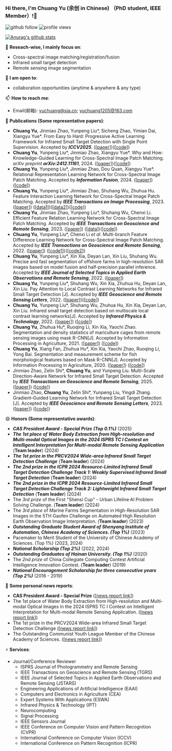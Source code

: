 ### Hi there, I'm Chuang Yu (余创 in Chinese) （PhD student, IEEE Member）!👋

<p align="left"> 
  <img src="https://img.shields.io/github/followers/YuChuang1205?label=Followers" alt="github follow" />
  <img src="https://komarev.com/ghpvc/?username=Yuchuang1205" alt="profile views" /> 
</p>

[![Anurag's github stats](https://github-readme-stats.vercel.app/api?username=YuChuang1205\&rank_icon=github)](https://github.com/anuraghazra/github-readme-stats)


🔭 **Reseach-wise, I mainly focus on**:

- Cross-spectral image matching/registration/fusion  
- Infrared small target detection
- Remote sensing image segmentation

👯 **I am open to**:

- collaboration opportunities (anytime & anywhere & any type)


📫 **How to reach me**:

- Email(邮箱): yuchuang@sia.cn; yuchuang1205@163.com


🌱 **Publications (Some representative papers)**:  
+ **Chuang Yu**, Jinmiao Zhao, Yunpeng Liu*, Sicheng Zhao, Yimian Dai, Xiangyu Yue*. From Easy to Hard: Progressive Active Learning Framework for Infrared Small Target Detection with Single Point Supervision. Accepted by ***ICCV2025***. ([[paper](https://arxiv.org/abs/2412.11154)])([[code](https://github.com/YuChuang1205/PAL)])
+ **Chuang Yu**, Yunpeng Liu*, Jinmiao Zhao, Xiangyu Yue*. Why and How: Knowledge-Guided Learning for Cross-Spectral Image Patch Matching. _arXiv preprint **arXiv:2412.11161**_, 2024. ([[paper](https://arxiv.org/abs/2412.11161)])([[code](https://github.com/YuChuang1205/KGL-Net)])
+ **Chuang Yu**, Yunpeng Liu*, Jinmiao Zhao, Dou Quan, Xiangyu Yue*. Relational Representation Learning Network for Cross-Spectral Image Patch Matching. Accepted by ***Information Fusion***, 2024. ([[paper](https://arxiv.org/abs/2403.11751)])([[code](https://github.com/YuChuang1205/RRL-Net)])
+ **Chuang Yu**, Yunpeng Liu*, Jinmiao Zhao, Shuhang Wu, Zhuhua Hu. Feature Interaction Learning Network for Cross-Spectral Image Patch Matching. Accepted by ***IEEE Transactions on Image Processing***, 2023. ([[paper](https://ieeexplore.ieee.org/document/10251126)]) ([[data1](https://github.com/YuChuang1205/VIS-LWIR-patch-dataset)])([[data2](https://github.com/YuChuang1205/SEN1-2-patch-dataset)])([[code](https://github.com/YuChuang1205/RRL-Net)])
+ **Chuang Yu**, Jinmiao Zhao, Yunpeng Liu*, Shuhang Wu, Chenxi Li. Efficient Feature Relation Learning Network for Cross-Spectral Image Patch Matching. Accepted by ***IEEE Transactions on Geoscience and Remote Sensing***, 2023. ([[paper](https://ieeexplore.ieee.org/document/10164118)]) ([[data](https://github.com/YuChuang1205/OS-patch-dataset)])([[code](https://github.com/YuChuang1205/RRL-Net)])
+ **Chuang Yu**, Yunpeng Liu*, Chenxi Li *et al*. Multi-branch Feature Difference Learning Network for Cross-Spectral Image Patch Matching. Accepted by ***IEEE Transactions on Geoscience and Remote Sensing***, 2022. ([[paper](https://ieeexplore.ieee.org/document/9777946)]) ([[code1](https://github.com/YuChuang1205/MFD-Net)])([[code2](https://github.com/YuChuang1205/RRL-Net)])   
+ **Chuang Yu**, Yunpeng Liu*, Xin Xia, Deyan Lan, Xin Liu, Shuhang Wu. Precise and fast segmentation of offshore farms in high-resolution SAR images based on model fusion and half-precision parallel inference. Accepted by ***IEEE Journal of Selected Topics in Applied Earth Observations and Remote Sensing***, 2022. ([[paper](https://ieeexplore.ieee.org/document/9793701)])  
+ **Chuang Yu**, Yunpeng Liu*, Shuhang Wu, Xin Xia, Zhuhua Hu, Deyan Lan, Xin Liu. Pay Attention to Local Contrast Learning Networks for Infrared Small Target Detection [J]. Accepted by ***IEEE Geoscience and Remote Sensing Letters***, 2022. ([[paper](https://ieeexplore.ieee.org/document/9785618)])([[code](https://github.com/YuChuang1205/ALCL-Net)]) 
+ **Chuang Yu**, Yunpeng Liu*, Shuhang Wu, Zhuhua Hu, Xin Xia, Deyan Lan, Xin Liu. Infrared small target detection based on multiscale local contrast learning networks[J]. Accepted by ***Infrared Physics & Technology***, 2022. ([[paper](https://doi.org/10.1016/j.infrared.2022.104107)]) ([[code](https://github.com/YuChuang1205/MLCL-Net)])
+  **Chuang Yu**, Zhuhua Hu*, Ruoqing Li, Xin Xia, Yaochi Zhao. Segmentation and density statistics of mariculture cages from remote sensing images using mask R-CNN[J]. Accepted by Information Processing in Agriculture, 2021. ([[paper](https://www.researchgate.net/publication/351315048_Segmentation_and_Density_Statistics_of_Mariculture_Cages_from_Remote_Sensing_Images_Using_Mask_R-CNN)])  ([[code](https://github.com/YuChuang1205/Remote-sensing-cage-segmentation-MaskRCNN)]) 
+ **Chuang Yu**, Xiang Fan, Zhuhua Hu*, Xin Xia, Yaochi Zhao, Ruoqing Li, Yong Bai. Segmentation and measurement scheme for fish morphological features based on Mask R-CNN[J]. Accepted by Information Processing in Agriculture, 2020. ([[paper](https://www.researchgate.net/publication/338678060_Segmentation_and_Measurement_Scheme_for_Fish_Morphological_Features_Based_on_Mask_R-CNN)])  ([[code](https://github.com/YuChuang1205/Fish-characteristic-measurement-MaskRCNN)])  
+ Jinmiao Zhao, Zelin Shi*, **Chuang Yu**, and Yunpeng Liu. Multi-Scale Direction-Aware Network for Infrared Small Target Detection. Accepted by ***IEEE Transactions on Geoscience and Remote Sensing***, 2025. ([[paper](https://arxiv.org/abs/2406.02037)]) ([[code](https://github.com/YuChuang1205/MSDA-Net)])
+ Jinmiao Zhao, **Chuang Yu**, Zelin Shi*, Yunpeng Liu, Yingdi Zhang. Gradient-Guided Learning Network for Infrared Small Target Detection [J]. Accepted by ***IEEE Geoscience and Remote Sensing Letters***, 2023.  ([[paper](https://ieeexplore.ieee.org/document/10230271)]) ([[code](https://github.com/YuChuang1205/MSDA-Net)])    


😄 **Honors (Some representative awards)**:
+ **_CAS President Award - Special Prize (Top 0.1%)_**   (2025)
+ **_The 1st place of Water Body Extraction from High-resolution and Multi-modal Optical Images in the 2024 ISPRS TC I Contest on Intelligent Interpretation for Multi-modal Remote Sensing Application_**      (**Team leader**) (2024)
+ **_The 1st prize in the PRCV2024 Wide-area Infrared Small Target Detection Challenge_** (**Team leader**) (2024)
+ **_The 2nd prize in the ICPR 2024 Resource-Limited Infrared Small Target Detection Challenge Track 1: Weakly Supervised Infrared Small Target Detection_** (**Team leader**) (2024)
+ **_The 2nd prize in the ICPR 2024 Resource-Limited Infrared Small Target Detection Challenge Track 2: Lightweight Infrared Small Target Detection_** (**Team leader**) (2024)
+ The *3rd prize* of the First "Shensi Cup" - Urban Lifeline·AI Problem Solving Challenge. (**Team leader**)     (2024)
+ The *3rd place* of Marine Farms Segmentation in High-Resolution SAR Images in the 5TH Gaofen Challenge on Automated High Resolution Earth Observation Image Interpretation. (**Team leader**)     (2023)
+ **_Outstanding Graduate Student Award of Shenyang Institute of Automation, Chinese Academy of Sciences. (Top 1%)_**  (2023)
+ Pacemaker to Merit Student of the University of Chinese Academy of Sciences. (Top 1%)  (2023, 2024)
+ **_National Scholarship (Top 2%)_**  (2022, 2024)
+ **_Outstanding Graduates of  Hainan University. (Top 1%)_**   (2020)
+ The *2nd prize* of China Collegiate Computing Contest Artificial Intelligence Innovation Contest. (**Team leader**)   (2019)
+ **_National Encouragement Scholarship for three consecutive years (Top 2%)_**   (2016 - 2019)

🚀 **Some personal news reports**:
+ **CAS President Award - Special Prize** ([[news report link](http://www.sia.cas.cn/xwzx/zhxw/202506/t20250624_7874445.html)])  
+ The 1st place of Water Body Extraction from High-resolution and Multi-modal Optical Images in the 2024 ISPRS TC I Contest on Intelligent Interpretation for Multi-modal Remote Sensing Application. ([[news report link](http://www.sia.cas.cn/xwzx/kydt/202405/t20240527_7173244.html)])
+ The 1st prize in the PRCV2024 Wide-area Infrared Small Target Detection Challenge ([[news report link](http://www.sia.cas.cn/xwzx/kydt/202411/t20241113_7438837.html)])  
+ The Outstanding Communist Youth League Member of the Chinese Academy of Sciences. ([[news report link](http://www.sia.cas.cn/dj/gzdt/202405/t20240509_7156313.html)])

⚡ **Services**:

+ Journal/Conference Reviewer
  - ISPRS Journal of Photogrammetry and Remote Sensing
  - IEEE Transactions on Geoscience and Remote Sensing (TGRS)  
  - IEEE Journal of Selected Topics in Applied Earth Observations and Remote Sensing (JSTARS)
  - Engineering Applications of Artificial Intelligence (EAAI)
  - Computers and Electronics in Agriculture (CEA)
  - Expert Systems With Applications (ESWA)
  - Infrared Physics & Technology (IPT)
  - Neurocomputing
  - Signal Processing
  - IEEE Sensors Journal
  - IEEE Conference on Computer Vision and Pattern Recognition (CVPR)
  - International Conference on Computer Vision (ICCV)  
  - International Conference on Pattern Recognition (ICPR)
    
    





<!--
I am PhD student at Shenyang Institute of Automation Chinese Academy of Sciences. 
<p align="left"> <img src="https://github-readme-stats.vercel.app/api?username=YuChuang1205&show_icons=true&include_all_commits=true&count_private=true" alt="chongruo" /> </p>
- 🔭 I’m currently working on ...
- 🌱 I’m currently learning ...
- 👯 I’m looking to collaborate on ...
- 🤔 I’m looking for help with ...
- 💬 Ask me about ...
- 📫 How to reach me: ...
- 😄 Pronouns: ...
- ⚡ Fun fact: ...
- 😝😋😄😏💖🦐😳📋💼🖨️🧰🔨🌐✨📜🪒🐍💎🦾🦾🐿️🤖☁️💾🎮🖥️🍼🚶😥😟😱😤😀😄😂😭😄🐢🚀🚡 ✈️ 🚑😊 😁🏋️‍♀️😄😜💯👉🙌🔫💰🚓💥🏥💉💀🐙 ⚡ 🐱🍢🍝🍪🍲🍨🍦🍣🍛🍮🍡🍕🍜🍤🍟🍫🍔🤩🥰😁
- WeChat (微信号)： (Anoymous requests are not welcome)
- The 5th place of Change Detection in High-resolution and Multi-temporal Optical Images in the 2024 ISPRS TC I Contest on Intelligent Interpretation for Multi-modal Remote Sensing Application      (**Team leader**) (2024)  
- The 7th place of Forgery Detection in Multi-scenario Remote Sensing Images of Typical Objects in the 2024 ISPRS TC I Contest on Intelligent Interpretation for Multi-modal Remote Sensing Application      (**Team leader**) (2024)
- The 6th place of Multi-Object Tracking in Optical Satellite Videos in the 5TH Gaofen Challenge on Automated High Resolution Earth Observation Image Interpretation. (**Team leader**)   (2023)
-  **Chuang Yu**, Yunpeng Liu*, Jinmiao Zhao, Dou Quan, Zelin Shi. Relational Representation Learning Network for Cross-Spectral Image Patch Matching. arXiv: 2403.11751. (2024) ([[paper](https://arxiv.org/abs/2403.11751)])   
- Juntao Liu, **Chuang Yu**, Zhuhua Hu*, Yaochi Zhao, Yong Bai, Mingshan Xie, Jian Luo. Accurate Prediction Scheme of Water Quality in Smart Mariculture With Deep Bi-S-SRU Learning Network[J]. Accepted by *IEEE ACCESS*. (2020, SCI)([[paper](https://www.researchgate.net/publication/339011910_Accurate_Prediction_Scheme_of_Water_Quality_in_Smart_Mariculture_with_Deep_Bi-S-SRU_Learning_Network)])
- postdoctoral position, research internships, or visiting scholar

🚀 **Some personal news reports**:
-->

<!--
+ **Chuang Yu**, Yunpeng Liu*,Xin Xia, Zhuhua Hu, Shengpeng Fu. Precise segmentation of remote sensing cage images based on SegNet and voting mechanism [J]. Accepted by *Applied Engineering in Agriculture*, 2022. ([[paper](https://www.webofscience.com/wos/alldb/full-record/WOS:000811687400011)]) ([[code](https://github.com/YuChuang1205/Remote-sensing-cage-segmentation-SegNet-Vote)])
+ **Chuang Yu**, Yunpeng Liu*, Zhuhua Hu, Xin Xia. Precise Segmentation and Measurement of Inclined Fish’s Features Based on U-Net and Fish Morphological Characteristics[J]. Accepted by *Applied Engineering in Agriculture*, 2021. ([[paper](https://elibrary.asabe.org/abstract.asp?aid=53054)]) ([[code](https://github.com/YuChuang1205/Inclined-fish-characteristic-measurement-U-Net-Roctation-correction)])
+ Chuang Yu, Zhuhua Hu, Bing Han, Yutong Dai, Yaochi Zhao, Yingjun Deng. An intelligent measurement scheme for basic characters of fish in smart aquaculture. Accepted by **_Computers and Electronics in Agriculture_**, 2023. ([[paper](https://www.sciencedirect.com/science/article/abs/pii/S0168169922008146)])   
-->

